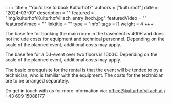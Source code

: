 +++
title = "You'd like to book Kulturhof?"
authors = ["kulturhof"]
date = "2024-03-09"
description = ""
featured = "img/kulturhof/Kulturhofvillach_entry_hoch.jpg"
featuredVideo = ""
featuredVimeo = ""
linktitle = ""
type = "info"
tags = []
weight = 4
+++

The base fee for booking the main room in the basement is 400€ and does not include costs for equipment and technical personnel. Depending on the scale of the planned event, additional costs may apply. 

The base fee for a DJ-event over two floors is 1000€. Depending on the scale of the planned event, additional costs may apply. 

The basic prerequisite for the rental is that the event will be tended to by a technician, who is familiar with the equipment. The costs for the technician are to be arranged separately.

Do get in touch with us for more information via: office@kulturhofvillach.at / +43 699 15088177